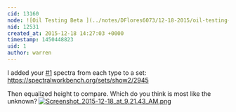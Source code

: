 ```yaml
---
cid: 13160
node: ![Oil Testing Beta ](../notes/DFlores6073/12-18-2015/oil-testing-beta)
nid: 12531
created_at: 2015-12-18 14:27:03 +0000
timestamp: 1450448823
uid: 1
author: warren
---
```


I added your [#1](/n/1) spectra from each type to a set: https://spectralworkbench.org/sets/show2/2945

Then equalized height to compare. Which do you think is most like the unknown?
[![Screenshot_2015-12-18_at_9.21.43_AM.png](//i.publiclab.org/system/images/photos/000/013/412/medium/Screenshot_2015-12-18_at_9.21.43_AM.png)](//i.publiclab.org/system/images/photos/000/013/412/original/Screenshot_2015-12-18_at_9.21.43_AM.png)

